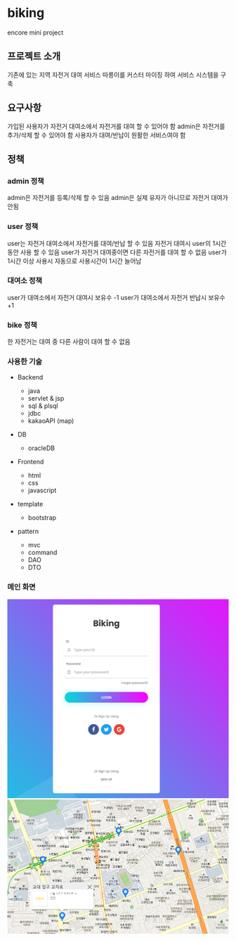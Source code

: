 biking
=============
encore mini project

## 프로젝트 소개
기존에 있는 지역 자전거 대여 서비스 따릉이를 커스터 마이징 하여 서비스 시스템을 구축

## 요구사항
가입된 사용자가 자전거 대여소에서 자전거를 대여 할 수 있어야 함
admin은 자전거를 추가/삭제 할 수 있어야 함
사용자가 대여/반납이 원활한 서비스여야 함
## 정책
### admin 정책
admin은 자전거를 등록/삭제 할 수 있음
admin은 실제 유자가 아니므로 자전거 대여가 안됨

### user 정책
user는 자전거 대여소에서 자전거를 대여/반납 할 수 있음
자전거 대여시 user의 1시간 동안 사용 할 수 있음
user가 자전거 대여중이면 다른 자전거를 대여 할 수 없음
user가 1시간 이상 사용시 자동으로 사용시간이 1시간 늘어남

### 대여소 정책
user가 대여소에서 자전거 대여시 보유수 -1
user가 대여소에서 자전거 반납시 보유수 +1

### bike 정책
한 자전거는 대여 중 다른 사람이 대여 할 수 없음

### 사용한 기술
 * Backend
    - java
    - servlet & jsp
    - sql & plsql
    - jdbc
    - kakaoAPI (map)
    
 * DB
    - oracleDB
    
 * Frontend
    - html
    - css
    - javascript
 
 * template
    - bootstrap

 * pattern
    - mvc
    - command
    - DAO
    - DTO

### 메인 화면
 <img src="https://github.com/roottor38/EncoreProject04_biking/blob/master/main.PNG?raw=true"></img>
 <img src="https://github.com/roottor38/EncoreProject04_biking/blob/master/api.PNG?raw=true"></img>

